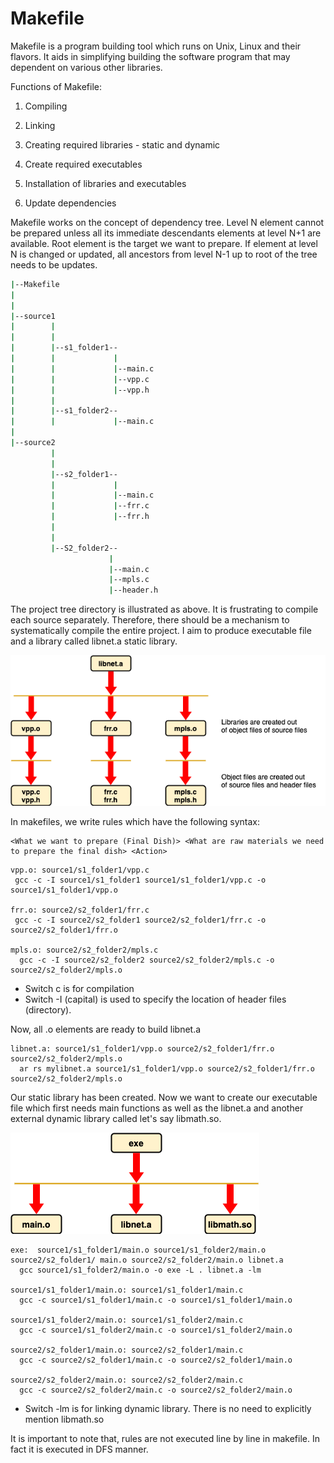 # Makefile

Makefile is a program building tool which runs on Unix, Linux and their flavors. It aids in simplifying building the software program that may dependent on various other libraries.

Functions of Makefile:

1. Compiling

2. Linking

3. Creating required libraries - static and dynamic

4. Create required executables

5. Installation of libraries and executables

6. Update dependencies

Makefile works on the concept of dependency tree. Level N element cannot be prepared unless all its immediate descendants elements at level N+1 are available. Root element is the target we want to prepare. If element at level N is changed or updated, all ancestors from level N-1 up to root of the tree needs to be updates.

```bash
|--Makefile
|
|
|--source1
|        |
|        |
|        |--s1_folder1--
|        |             |
|        |             |--main.c
|        |             |--vpp.c
|        |             |--vpp.h
|        |
|        |--s1_folder2--
|        |             |--main.c
|        
|--source2
         |
         |
         |--s2_folder1--
         |             |
         |             |--main.c
         |             |--frr.c
         |             |--frr.h
         |
         |
         |--S2_folder2--
                      |
                      |--main.c
                      |--mpls.c
                      |--header.h

```
The project tree directory is illustrated as above. It is frustrating to compile each source separately. Therefore, there should be a mechanism to systematically compile the entire project. I aim to produce executable file and a library called libnet.a static library.

![picture](data/staticlib.png)

In makefiles, we write rules which have the following syntax:

```
<What we want to prepare (Final Dish)> <What are raw materials we need to prepare the final dish> <Action>
```

```
vpp.o: source1/s1_folder1/vpp.c
 gcc -c -I source1/s1_folder1 source1/s1_folder1/vpp.c -o source1/s1_folder1/vpp.o

frr.o: source2/s2_folder1/frr.c
 gcc -c -I source2/s2_folder1 source2/s2_folder1/frr.c -o source2/s2_folder1/frr.o

mpls.o: source2/s2_folder2/mpls.c
  gcc -c -I source2/s2_folder2 source2/s2_folder2/mpls.c -o source2/s2_folder2/mpls.o
```
* Switch c is for compilation
* Switch -I (capital) is used to specify the location of header files (directory).

Now, all .o elements are ready to build libnet.a
```
libnet.a: source1/s1_folder1/vpp.o source2/s2_folder1/frr.o source2/s2_folder2/mpls.o
  ar rs mylibnet.a source1/s1_folder1/vpp.o source2/s2_folder1/frr.o source2/s2_folder2/mpls.o
```

Our static library has been created. Now we want to create our executable file which first needs main functions as well as the libnet.a and another external dynamic library called let's say libmath.so.

![picture](data/executable.png)

```
exe:  source1/s1_folder1/main.o source1/s1_folder2/main.o source2/s2_folder1/ main.o source2/s2_folder2/main.o libnet.a
  gcc source1/s1_folder2/main.o -o exe -L . libnet.a -lm

source1/s1_folder1/main.o: source1/s1_folder1/main.c
  gcc -c source1/s1_folder1/main.c -o source1/s1_folder1/main.o

source1/s1_folder2/main.o: source1/s1_folder2/main.c
  gcc -c source1/s1_folder2/main.c -o source1/s1_folder2/main.o

source2/s2_folder1/main.o: source2/s2_folder1/main.c
  gcc -c source2/s2_folder1/main.c -o source2/s2_folder1/main.o

source2/s2_folder2/main.o: source2/s2_folder2/main.c
  gcc -c source2/s2_folder2/main.c -o source2/s2_folder2/main.o
```
* Switch -lm is for linking dynamic library. There is no need to explicitly mention libmath.so

It is important to note that, rules are not executed line by line in makefile. In fact it is executed in DFS manner.
